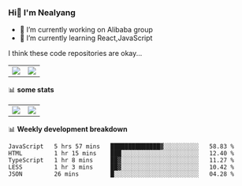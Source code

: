 ### Hi👋 I'm Nealyang

- 🔭 I’m currently working on Alibaba group
- 🌱 I’m currently learning React,JavaScript


I think these code repositories are okay...

<table>
  <tbody>
    <tr>
      <td>
        <a href="https://github.com/Nealyang/React-Express-Blog-Demo">
          <img align="center" src="https://github-readme-stats.vercel.app/api/pin/?username=Nealyang&repo=React-Express-Blog-Demo&theme=chartreuse-dark" />
        </a>
      </td>
       <td>
        <a href="https://github.com/Nealyang/PersonalBlog">
          <img align="center" src="https://github-readme-stats.vercel.app/api/pin/?username=Nealyang&repo=PersonalBlog&theme=chartreuse-dark" />
        </a>
      </td>
    </tr>
  </tbody>
</table>

📊 **some stats**


<table>
  <tbody>
    <tr>
      <td>
          <img align="center" src="https://github-readme-stats.vercel.app/api?username=Nealyang&theme=chartreuse-dark&show_icons=true" />
      </td>
       <td>
          <img align="center" src="https://github-readme-stats.vercel.app/api/top-langs/?username=Nealyang&theme=chartreuse-dark" />
      </td>
    </tr>
  </tbody>
</table>

📊 **Weekly development breakdown**

<!--START_SECTION:waka-->
```text
JavaScript   5 hrs 57 mins   ██████████████▓░░░░░░░░░░   58.83 % 
HTML         1 hr 15 mins    ███░░░░░░░░░░░░░░░░░░░░░░   12.40 % 
TypeScript   1 hr 8 mins     ██▓░░░░░░░░░░░░░░░░░░░░░░   11.27 % 
LESS         1 hr 3 mins     ██▓░░░░░░░░░░░░░░░░░░░░░░   10.42 % 
JSON         26 mins         █░░░░░░░░░░░░░░░░░░░░░░░░   04.28 % 
```
<!--END_SECTION:waka-->

